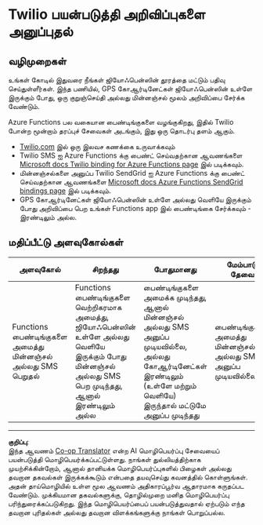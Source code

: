 <!--
CO_OP_TRANSLATOR_METADATA:
{
  "original_hash": "5cb65a6ec4387ed177e145347e8e308e",
  "translation_date": "2025-10-11T11:56:32+00:00",
  "source_file": "3-transport/lessons/4-geofences/assignment.md",
  "language_code": "ta"
}
-->
# Twilio பயன்படுத்தி அறிவிப்புகளை அனுப்புதல்

## வழிமுறைகள்

உங்கள் கோடில் இதுவரை நீங்கள் ஜியோஃபென்ஸின் தூரத்தை மட்டும் பதிவு செய்துள்ளீர்கள். இந்த பணியில், GPS கோஆர்டினேட்கள் ஜியோஃபென்ஸின் உள்ளே இருக்கும் போது, ஒரு குறுஞ்செய்தி அல்லது மின்னஞ்சல் மூலம் அறிவிப்பை சேர்க்க வேண்டும்.

Azure Functions பல வகையான பைண்டிங்குகளை வழங்குகிறது, இதில் Twilio போன்ற மூன்றாம் தரப்புச் சேவைகள் அடங்கும், இது ஒரு தொடர்பு தளம் ஆகும்.

* [Twilio.com](https://www.twilio.com) இல் ஒரு இலவச கணக்கை உருவாக்கவும்
* Twilio SMS ஐ Azure Functions க்கு பைண்ட் செய்வதற்கான ஆவணங்களை [Microsoft docs Twilio binding for Azure Functions page](https://docs.microsoft.com/azure/azure-functions/functions-bindings-twilio?WT.mc_id=academic-17441-jabenn&tabs=python) இல் படிக்கவும்.
* மின்னஞ்சல்களை அனுப்ப Twilio SendGrid ஐ Azure Functions க்கு பைண்ட் செய்வதற்கான ஆவணங்களை [Microsoft docs Azure Functions SendGrid bindings page](https://docs.microsoft.com/azure/azure-functions/functions-bindings-sendgrid?WT.mc_id=academic-17441-jabenn&tabs=python) இல் படிக்கவும்.
* GPS கோஆர்டினேட்கள் ஜியோஃபென்ஸின் உள்ளே அல்லது வெளியே இருக்கும் போது அறிவிப்பை பெற உங்கள் Functions app இல் பைண்டிங்கை சேர்க்கவும் - இரண்டிலும் அல்ல.

## மதிப்பீட்டு அளவுகோல்கள்

| அளவுகோல் | சிறந்தது | போதுமானது | மேம்பாடு தேவை |
| -------- | --------- | -------- | ----------------- |
| Functions பைண்டிங்குகளை அமைத்து மின்னஞ்சல் அல்லது SMS பெறுதல் | Functions பைண்டிங்குகளை வெற்றிகரமாக அமைத்து, ஜியோஃபென்ஸின் உள்ளே அல்லது வெளியே இருக்கும் போது மின்னஞ்சல் அல்லது SMS பெற முடிந்தது, ஆனால் இரண்டிலும் அல்ல | பைண்டிங்குகளை அமைக்க முடிந்தது, ஆனால் மின்னஞ்சல் அல்லது SMS அனுப்ப முடியவில்லை, அல்லது கோஆர்டினேட்கள் இரண்டிலும் (உள்ளே மற்றும் வெளியே) இருந்தால் மட்டுமே அனுப்ப முடிந்தது | பைண்டிங்குகளை அமைத்து மின்னஞ்சல் அல்லது SMS அனுப்ப முடியவில்லை |

---

**குறிப்பு**:  
இந்த ஆவணம் [Co-op Translator](https://github.com/Azure/co-op-translator) என்ற AI மொழிபெயர்ப்பு சேவையைப் பயன்படுத்தி மொழிபெயர்க்கப்பட்டுள்ளது. நாங்கள் துல்லியத்திற்காக முயற்சிக்கின்றோம், ஆனால் தானியக்க மொழிபெயர்ப்புகளில் பிழைகள் அல்லது தவறான தகவல்கள் இருக்கக்கூடும் என்பதை தயவுசெய்து கவனத்தில் கொள்ளுங்கள். அதன் தாய்மொழியில் உள்ள மூல ஆவணம் அதிகாரப்பூர்வ ஆதாரமாக கருதப்பட வேண்டும். முக்கியமான தகவல்களுக்கு, தொழில்முறை மனித மொழிபெயர்ப்பு பரிந்துரைக்கப்படுகிறது. இந்த மொழிபெயர்ப்பைப் பயன்படுத்துவதால் ஏற்படும் எந்த தவறான புரிதல்கள் அல்லது தவறான விளக்கங்களுக்கு நாங்கள் பொறுப்பல்ல.